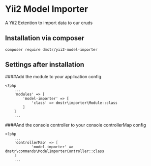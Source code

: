Yii2 Model Importer
====

A Yii2 Extention to import data to our cruds

## Installation via composer

```
composer require dmstr/yii2-model-importer
```
## Settings after installation 

####Add the module to your application config
```
<?php
    ...
    'modules' => [
        'model-importer' => [
            'class' => dmstr\importer\Module::class
        ]
    ]
    ...
```
####And the console controller to your console controllerMap config
```
<?php
    ...
    'controllerMap' => [
            'model-importer' => dmstr\commands\ModelImporterController::class
    ]
    ...
```